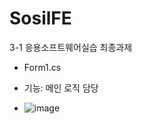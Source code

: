 # SosilFE
3-1 응용소프트웨어실습 최종과제 

* Form1.cs
* 기능: 메인 로직 담당

* ![image](https://github.com/sailer10/SosilFE/assets/80940663/384c37cb-bf89-48f6-88d2-af33f80b2c56)
